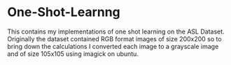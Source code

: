 # One-Shot-Learnng

This contains my implementations of one shot learning on the ASL Dataset.
Originally the dataset contained RGB format images of size 200x200 so to bring down the calculations I converted each image
to a grayscale image and of size 105x105 using imagick on ubuntu.

